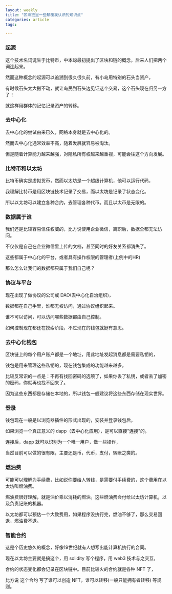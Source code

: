```yaml
---
layout: weekly
title: "区块链里一些颠覆我认识的知识点"
categories: article
tags:

---
```


### 起源

这个技术名词诞生于比特币，中本聪最初提出了区块和链的概念，后来人们把两个词连起来。

然而这种概念的起源可以追溯到很久很久前，有小岛用特别的石头当资产，

有时候石头太大搬不动，就让岛民到石头边见证这个交易，这个石头现在归另一方了！

就这样用群体的记忆记录资产的转移。

### 去中心化

去中心化的尝试由来已久，网络本身就是去中心化的。

然而去中心化通常效率不高，随着发展就容易被淘汰。

但是随着计算能力越来越强，对隐私所有权越来越重视，可能会往这个方向发展。

### 比特币和以太坊

比特币确实是虚拟货币，然而以太坊是一个超级计算机，他可以运行代码，

我理解比特币是用区块链技术记录了交易，而以太坊是记录了状态变化。

所以以太坊可以建立各种合约，去管理各种代币。而且以太币是无限的。

### 数据属于谁

我们还是比较容易信任权威的，比方说使用企业微信，离职后，数据全都无法访问。

不仅仅是自己在企业微信里上传的文档，甚至同时的好友关系都消失了。

这些都属于中心化的平台，或者具有操作权限的管理者(上例中的HR)

那么怎么让我们的数据都只属于我们自己呢？

### 协议与平台

现在出现了做协议的公司或 DAO(去中心化自治组织)，

数据都在自己手里，谁都无权访问，通过协议组织起来。

谁不可以访问，可以访问哪些数据都由自己控制。

如何控制现在都还在摸索阶段，不过现在的钱包就挺有意思。

### 去中心化钱包

区块链上的每个用户账户都是一个地址，用此地址发起消息都是需要私钥的，

钱包是用来管理这些私钥的，现在钱包集成的功能越来越多。

比较反常识的一点是：不再有找回密码的选项了，如果你丢了私钥，或者丢了加密的密码，你就再也找不回来了。

因为这些东西都是存储在本地的，所以钱包一般建议将这些东西存储在现实世界。

### 登录

钱包现在一般是以浏览器插件的形式出现的，安装并登录钱包后，

如果浏览一个真正意义的 dapp（去中心化应用），是可以直接"连接"的。

连接后，dapp 就可以识别为一个唯一用户，做一些操作，

当然目前可以做的很有限，主要还是币，代币，支付，转账之类的。

### 燃油费

可能可以理解为手续费，比如说你要给人转钱，是需要付手续费的，这个费用在以太坊叫燃油费。

燃油费很好理解，就是油价乘以消耗的燃油。这些燃油费会付给以太坊计算机，以及负责记账的机器。

以太坊都可以预估一个大致费用，如果程序没执行完，燃油不够了，那么交易回退，燃油费不退。

### 智能合约

这是个历史悠久的概念，好像19世纪就有人想写出能计算机执行的合同。

现在以太坊主要就是搞这个，用 solidity 写个程序，用 web3 技术与之交互，

合约的状态变化都会记录在区块链中。目前比较火的合约就是各种 NFT 了，

比方说 这个合约 写了谁可以创造 NFT，谁可以转移(一般只能拥有者转移) 等规则。






